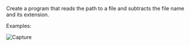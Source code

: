 Create a program that reads the path to a file and subtracts the file name and its extension.

Examples:

![Capture](https://user-images.githubusercontent.com/45227327/202922713-b4220c9e-e0eb-4580-ac26-af6e2b31e446.PNG)

